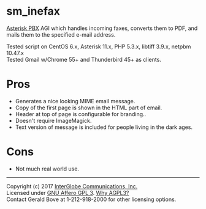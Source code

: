 # sm_inefax

[Asterisk PBX](http://asterisk.org) AGI which handles incoming faxes, converts them to PDF, and mails them to the specified e-mail address.  

Tested script on CentOS 6.x, Asterisk 11.x, PHP 5.3.x, libtiff 3.9.x, netpbm 10.47.x  
Tested Gmail w/Chrome 55+ and Thunderbird 45+ as clients.
    
# Pros
  * Generates a nice looking MIME email message.
  * Copy of the first page is shown in the HTML part of email.
  * Header at top of page is configurable for branding..
  * Doesn't require ImageMagick.
  * Text version of message is included for people living in the dark ages.
   
# Cons
   * Not much real world use.

  
---  
Copyright (c) 2017 [InterGlobe Communications, Inc.](http://nyigc.com)  
Licensed under [GNU Affero GPL 3](https://www.gnu.org/licenses/agpl.txt).  [Why AGPL3?](https://www.gnu.org/licenses/why-affero-gpl.html)  
Contact Gerald Bove at 1-212-918-2000 for other licensing options.  
